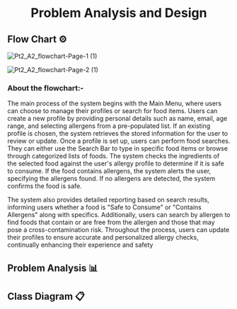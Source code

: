 <h1 align = "center">Problem Analysis and Design</h1>

<h2>Flow Chart ⚙️</h2>

![Pt2_A2_flowchart-Page-1 (1)](https://github.com/jjn7702/SECJ1023-PT2/assets/149052853/60c9b47e-9ccc-42d3-aed8-d94d89e5d09f)

![Pt2_A2_flowchart-Page-2 (1)](https://github.com/jjn7702/SECJ1023-PT2/assets/149052853/c777e7b9-4d85-43a6-ba7e-73ed8729b411)

<h3>About the flowchart:-</h3>

The main process of the system begins with the Main Menu, where users can choose to manage their profiles or search for food items. Users can create a new profile by providing personal details such as name, email, age range, and selecting allergens from a pre-populated list. If an existing profile is chosen, the system retrieves the stored information for the user to review or update.
Once a profile is set up, users can perform food searches. They can either use the Search Bar to type in specific food items or browse through categorized lists of foods. The system checks the ingredients of the selected food against the user's allergy profile to determine if it is safe to consume. If the food contains allergens, the system alerts the user, specifying the allergens found. If no allergens are detected, the system confirms the food is safe. 

The system also provides detailed reporting based on search results, informing users whether a food is "Safe to Consume" or "Contains Allergens" along with specifics. Additionally, users can search by allergen to find foods that contain or are free from the allergen and those that may pose a cross-contamination risk. Throughout the process, users can update their profiles to ensure accurate and personalized allergy checks, continually enhancing their experience and safety

<h2>Problem Analysis 📊</h2>

<h2>Class Diagram 📋</h2>
